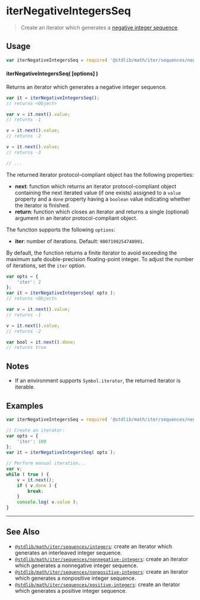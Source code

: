 <!--

@license Apache-2.0

Copyright (c) 2020 The Stdlib Authors.

Licensed under the Apache License, Version 2.0 (the "License");
you may not use this file except in compliance with the License.
You may obtain a copy of the License at

   http://www.apache.org/licenses/LICENSE-2.0

Unless required by applicable law or agreed to in writing, software
distributed under the License is distributed on an "AS IS" BASIS,
WITHOUT WARRANTIES OR CONDITIONS OF ANY KIND, either express or implied.
See the License for the specific language governing permissions and
limitations under the License.

-->

# iterNegativeIntegersSeq

> Create an iterator which generates a [negative integer sequence][oeis-a001478].

<!-- Section to include introductory text. Make sure to keep an empty line after the intro `section` element and another before the `/section` close. -->

<section class="intro">

</section>

<!-- /.intro -->

<!-- Package usage documentation. -->

<section class="usage">

## Usage

```javascript
var iterNegativeIntegersSeq = require( '@stdlib/math/iter/sequences/negative-integers' );
```

#### iterNegativeIntegersSeq( \[options] )

Returns an iterator which generates a negative integer sequence.

```javascript
var it = iterNegativeIntegersSeq();
// returns <Object>

var v = it.next().value;
// returns -1

v = it.next().value;
// returns -2

v = it.next().value;
// returns -3

// ...
```

The returned iterator protocol-compliant object has the following properties:

-   **next**: function which returns an iterator protocol-compliant object containing the next iterated value (if one exists) assigned to a `value` property and a `done` property having a `boolean` value indicating whether the iterator is finished.
-   **return**: function which closes an iterator and returns a single (optional) argument in an iterator protocol-compliant object.

The function supports the following `options`:

-   **iter**: number of iterations. Default: `9007199254740991`.

By default, the function returns a finite iterator to avoid exceeding the maximum safe double-precision floating-point integer. To adjust the number of iterations, set the `iter` option.

```javascript
var opts = {
    'iter': 2
};
var it = iterNegativeIntegersSeq( opts );
// returns <Object>

var v = it.next().value;
// returns -1

v = it.next().value;
// returns -2

var bool = it.next().done;
// returns true
```

</section>

<!-- /.usage -->

<!-- Package usage notes. Make sure to keep an empty line after the `section` element and another before the `/section` close. -->

<section class="notes">

## Notes

-   If an environment supports `Symbol.iterator`, the returned iterator is iterable.

</section>

<!-- /.notes -->

<!-- Package usage examples. -->

<section class="examples">

## Examples

<!-- eslint no-undef: "error" -->

```javascript
var iterNegativeIntegersSeq = require( '@stdlib/math/iter/sequences/negative-integers' );

// Create an iterator:
var opts = {
    'iter': 100
};
var it = iterNegativeIntegersSeq( opts );

// Perform manual iteration...
var v;
while ( true ) {
    v = it.next();
    if ( v.done ) {
        break;
    }
    console.log( v.value );
}
```

</section>

<!-- /.examples -->

<!-- Section to include cited references. If references are included, add a horizontal rule *before* the section. Make sure to keep an empty line after the `section` element and another before the `/section` close. -->

<section class="references">

</section>

<!-- /.references -->

<!-- Section for related `stdlib` packages. Do not manually edit this section, as it is automatically populated. -->

<section class="related">

* * *

## See Also

-   <span class="package-name">[`@stdlib/math/iter/sequences/integers`][@stdlib/math/iter/sequences/integers]</span><span class="delimiter">: </span><span class="description">create an iterator which generates an interleaved integer sequence.</span>
-   <span class="package-name">[`@stdlib/math/iter/sequences/nonnegative-integers`][@stdlib/math/iter/sequences/nonnegative-integers]</span><span class="delimiter">: </span><span class="description">create an iterator which generates a nonnegative integer sequence.</span>
-   <span class="package-name">[`@stdlib/math/iter/sequences/nonpositive-integers`][@stdlib/math/iter/sequences/nonpositive-integers]</span><span class="delimiter">: </span><span class="description">create an iterator which generates a nonpositive integer sequence.</span>
-   <span class="package-name">[`@stdlib/math/iter/sequences/positive-integers`][@stdlib/math/iter/sequences/positive-integers]</span><span class="delimiter">: </span><span class="description">create an iterator which generates a positive integer sequence.</span>

</section>

<!-- /.related -->

<!-- Section for all links. Make sure to keep an empty line after the `section` element and another before the `/section` close. -->

<section class="links">

[oeis-a001478]: https://oeis.org/A001478

<!-- <related-links> -->

[@stdlib/math/iter/sequences/integers]: https://github.com/stdlib-js/stdlib/tree/develop/lib/node_modules/%40stdlib/math/iter/sequences/integers

[@stdlib/math/iter/sequences/nonnegative-integers]: https://github.com/stdlib-js/stdlib/tree/develop/lib/node_modules/%40stdlib/math/iter/sequences/nonnegative-integers

[@stdlib/math/iter/sequences/nonpositive-integers]: https://github.com/stdlib-js/stdlib/tree/develop/lib/node_modules/%40stdlib/math/iter/sequences/nonpositive-integers

[@stdlib/math/iter/sequences/positive-integers]: https://github.com/stdlib-js/stdlib/tree/develop/lib/node_modules/%40stdlib/math/iter/sequences/positive-integers

<!-- </related-links> -->

</section>

<!-- /.links -->
